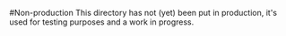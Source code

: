#Non-production
This directory has not (yet) been put in production, it's used for testing purposes and a work in progress.
